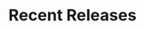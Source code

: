 ---
layout: playlist
title: "Recent Releases"
startDate: 2024
endDate: under development
songs: [
    hookdrop,
    baby-defendant,
    own-me,
    empty-casino,
    codes-vocal,
    bubble-house,
    ghosts-of-failure,
    days-like-that,
    hey,
    eternity,
    blurry-eternity,
    i-need-you,
    rose-colored-doubt,
    loyal-orchid,
    buried-escalade,
    all-i-ever-want,    
    desert-dream,
    mac-guitar,
    kirby-one,
    candy-rain,
    scars,
    vinyl-trap,
    soul-rhodes,
    lazy-ambience,
    dreams-of-then,
    # astro-bells,
    what-you-do,
    summer-snare,
    close-to-damaged,
    they-dont-even-know,
    lovesick,
    # first-thirty,
    # the-opera,
    alarming,
    jupiter-house,
    distant-lover,    
    tongue-tied,
    think-about-you,
    palm-pads,
    love-rain,
    bass-knock,
    poppa-remaster,
    poppa-reprise,
    cynth,
    poppa-reprise2,
    astro-houston-pad,
    myths-vocal,
    landshark,
    no-doubt-love,
    her-echoes,
    starlight-chilla,
    thick-saint,
]
---